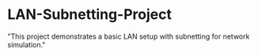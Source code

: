 # LAN-Subnetting-Project
"This project demonstrates a basic LAN setup with subnetting for network simulation."

